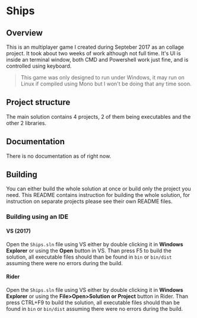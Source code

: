# Ships
## Overview
This is an multiplayer game I created during Septeber 2017 as an collage project. It took about two weeks of work although not full time. It's UI is inside an terminal window, both CMD and Powershell work just fine, and is controlled using keyboard.

> This game was only designed to run under Windows, it may run on Linux if compiled using Mono but I won't be doing that any time soon.

## Project structure
The main solution contains 4 projects, 2 of them being executables and the other 2 libraries.

## Documentation
There is no documentation as of right now.

## Building
You can either build the whole solution at once or build only the project you need. This README contains instruction for building the whole solution, for instruction on separate projects please see their own README files.

### Building using an IDE

#### VS (2017)
Open the `Ships.sln` file using VS either by double clicking it in **Windows Explorer** or using the **Open** button in VS. Than press F5 to build the solution, all executable files should than be found in `bin` or `bin/dist` assuming there were no errors during the build.

#### Rider
Open the `Ships.sln` file using VS either by double clicking it in **Windows Explorer** or using the **File>Open>Solution or Project** button in Rider. Than press CTRL+F9 to build the solution, all executable files should than be found in `bin` or `bin/dist` assuming there were no errors during the build.